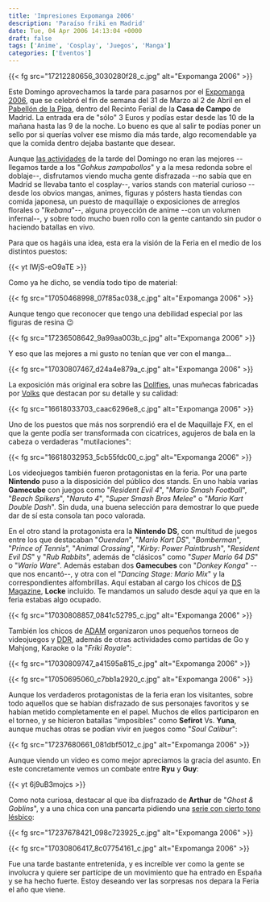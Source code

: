 ```yaml
---
title: 'Impresiones Expomanga 2006'
description: 'Paraíso friki en Madrid'
date: Tue, 04 Apr 2006 14:13:04 +0000
draft: false
tags: ['Anime', 'Cosplay', 'Juegos', 'Manga']
categories: ['Eventos']
---
```


{{< fg src="17212280656_3030280f28_c.jpg" alt="Expomanga 2006" >}}

Este Domingo aprovechamos la tarde para pasarnos por el [Expomanga 2006](http://www.amigosdelcomic.com/expomanga05menu.htm), que se celebró el fin de semana del 31 de Marzo al 2 de Abril en el [Pabellón de la Pipa](http://www.amigosdelcomic.com/06expomangamapa.htm), dentro del Recinto Ferial de la **Casa de Campo** de Madrid. La entrada era de "sólo" 3 Euros y podías estar desde las 10 de la mañana hasta las 9 de la noche. Lo bueno es que al salir te podías poner un sello por si querías volver ese mismo día más tarde, algo recomendable ya que la comida dentro dejaba bastante que desear.

Aunque [las actividades](http://www.amigosdelcomic.com/06expomangaactividades.htm) de la tarde del Domingo no eran las mejores --llegamos tarde a los "_Gohkus zampabollos_" y a la mesa redonda sobre el doblaje--, disfrutamos viendo mucha gente disfrazada --no sabía que en Madrid se llevaba tanto el cosplay--, varios stands con material curioso --desde los obvios mangas, animes, figuras y pósters hasta tiendas con comida japonesa, un puesto de maquillaje o exposiciones de arreglos florales o "_Ikebana_"--, alguna proyección de anime --con un volumen infernal--, y sobre todo mucho buen rollo con la gente cantando sin pudor o haciendo batallas en vivo.

Para que os hagáis una idea, esta era la visión de la Feria en el medio de los distintos puestos:

{{< yt IWjS-eO9aTE >}}

Como ya he dicho, se vendía todo tipo de material:

{{< fg src="17050468998_07f85ac038_c.jpg" alt="Expomanga 2006" >}}

Aunque tengo que reconocer que tengo una debilidad especial por las figuras de resina :wink:

{{< fg src="17236508642_9a99aa003b_c.jpg" alt="Expomanga 2006" >}}

Y eso que las mejores a mi gusto no tenían que ver con el manga...

{{< fg src="17030807467_d24a4e879a_c.jpg" alt="Expomanga 2006" >}}

La exposición más original era sobre las [Dollfies](http://personales.ya.com/jezael/inicioinfo.htm#informacion), unas muñecas fabricadas por [Volks](http://www.volks.co.jp/en/index.aspx) que destacan por su detalle y su calidad:

{{< fg src="16618033703_caac6296e8_c.jpg" alt="Expomanga 2006" >}}

Uno de los puestos que más nos sorprendió era el de Maquillaje FX, en el que la gente podía ser transformada con cicatrices, agujeros de bala en la cabeza o verdaderas "mutilaciones":

{{< fg src="16618032953_5cb55fdc00_c.jpg" alt="Expomanga 2006" >}}

Los videojuegos también fueron protagonistas en la feria. Por una parte **Nintendo** puso a la disposición del público dos stands. En uno había varias **Gamecube** con juegos como "_Resident Evil 4_", "_Mario Smash Football_", "_Beach Spikers_", "_Naruto 4_", "_Super Smash Bros Melee_" o "_Mario Kart Double Dash_". Sin duda, una buena selección para demostrar lo que puede dar de sí esta consola tan poco valorada.

En el otro stand la protagonista era la **Nintendo DS**, con multitud de juegos entre los que destacaban "_Ouendan_", "_Mario Kart DS_", "_Bomberman_", "_Prince of Tennis_", "_Animal Crossing_", "_Kirby: Power Paintbrush_", "_Resident Evil DS_" y "_Rub Rabbits_", además de "clásicos" como "_Super Mario 64 DS_" o "_Wario Ware_". Además estaban dos **Gamecubes** con "_Donkey Konga_" --que nos encantó--, y otra con el "_Dancing Stage: Mario Mix_" y la correspondientes alfombrillas. Aquí estaban al cargo los chicos de [DS Magazine](http://www.dsmagazine.net/), **Locke** incluído. Te mandamos un saludo desde aquí ya que en la feria estabas algo ocupado.

{{< fg src="17030808857_0841c52795_c.jpg" alt="Expomanga 2006" >}}

También los chicos de [ADAM](http://www.adames.org/) organizaron unos pequeños torneos de videojuegos y [DDR](http://es.wikipedia.org/wiki/Dance_Dance_Revolution), además de otras actividades como partidas de Go y Mahjong, Karaoke o la "_Friki Royale_":

{{< fg src="17030809747_a41595a815_c.jpg" alt="Expomanga 2006" >}}

{{< fg src="17050695060_c7bb1a2920_c.jpg" alt="Expomanga 2006" >}}

Aunque los verdaderos protagonistas de la feria eran los visitantes, sobre todo aquellos que se habían disfrazado de sus personajes favoritos y se habían metido completamente en el papel. Muchos de ellos participaron en el torneo, y se hicieron batallas "imposibles" como **Sefirot** Vs. **Yuna**, aunque muchas otras se podían vivir en juegos como "_Soul Calibur_":

{{< fg src="17237680661_081dbf5012_c.jpg" alt="Expomanga 2006" >}}

Aunque viendo un video es como mejor apreciamos la gracia del asunto. En este concretamente vemos un combate entre **Ryu** y **Guy**:

{{< yt 6j9uB3mojcs >}}

Como nota curiosa, destacar al que iba disfrazado de **Arthur** de "_Ghost & Goblins_", y a una chica con una pancarta pidiendo una [serie con cierto tono lésbico](http://es.wikipedia.org/wiki/Kasimasi):

{{< fg src="17237678421_098c723925_c.jpg" alt="Expomanga 2006" >}}

{{< fg src="17030806417_8c07754161_c.jpg" alt="Expomanga 2006" >}}

Fue una tarde bastante entretenida, y es increíble ver como la gente se involucra y quiere ser partícipe de un movimiento que ha entrado en España y se ha hecho fuerte. Estoy deseando ver las sorpresas nos depara la Feria el año que viene.